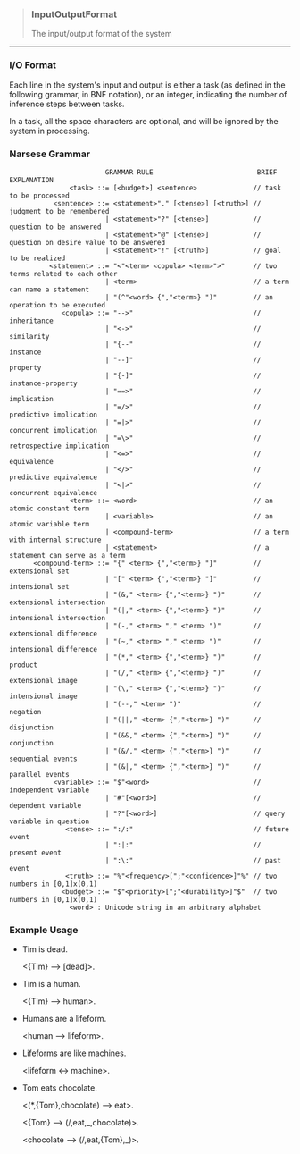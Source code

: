 > ### InputOutputFormat  
> The input/output format of the system 

***

### I/O Format

Each line in the system's input and output is either a task (as defined in the following grammar, in BNF notation), or an integer, indicating the number of inference steps between tasks.

In a task, all the space characters are optional, and will be ignored by the system in processing.

### Narsese Grammar

```
                        GRAMMAR RULE                          BRIEF EXPLANATION
               <task> ::= [<budget>] <sentence>              // task to be processed
           <sentence> ::= <statement>"." [<tense>] [<truth>] // judgment to be remembered
                        | <statement>"?" [<tense>]           // question to be answered
                        | <statement>"@" [<tense>]           // question on desire value to be answered
                        | <statement>"!" [<truth>]           // goal to be realized
          <statement> ::= "<"<term> <copula> <term>">"       // two terms related to each other
                        | <term>                             // a term can name a statement
                        | "(^"<word> {","<term>} ")"         // an operation to be executed                         
             <copula> ::= "-->"                              // inheritance
                        | "<->"                              // similarity
                        | "{--"                              // instance
                        | "--]"                              // property
                        | "{-]"                              // instance-property
                        | "==>"                              // implication
                        | "=/>"                              // predictive implication
                        | "=|>"                              // concurrent implication
                        | "=\>"                              // retrospective implication
                        | "<=>"                              // equivalence
                        | "</>"                              // predictive equivalence
                        | "<|>"                              // concurrent equivalence
               <term> ::= <word>                             // an atomic constant term
                        | <variable>                         // an atomic variable term
                        | <compound-term>                    // a term with internal structure
                        | <statement>                        // a statement can serve as a term
      <compound-term> ::= "{" <term> {","<term>} "}"         // extensional set
                        | "[" <term> {","<term>} "]"         // intensional set
                        | "(&," <term> {","<term>} ")"       // extensional intersection
                        | "(|," <term> {","<term>} ")"       // intensional intersection
                        | "(-," <term> "," <term> ")"        // extensional difference
                        | "(~," <term> "," <term> ")"        // intensional difference
                        | "(*," <term> {","<term>} ")"       // product
                        | "(/," <term> {","<term>} ")"       // extensional image
                        | "(\," <term> {","<term>} ")"       // intensional image
                        | "(--," <term> ")"                  // negation
                        | "(||," <term> {","<term>} ")"      // disjunction
                        | "(&&," <term> {","<term>} ")"      // conjunction
                        | "(&/," <term> {","<term>} ")"      // sequential events
                        | "(&|," <term> {","<term>} ")"      // parallel events
           <variable> ::= "$"<word>                          // independent variable
                        | "#"[<word>]                        // dependent variable
                        | "?"[<word>]                        // query variable in question
              <tense> ::= ":/:"                              // future event
                        | ":|:"                              // present event
                        | ":\:"                              // past event
              <truth> ::= "%"<frequency>[";"<confidence>]"%" // two numbers in [0,1]x(0,1)
             <budget> ::= "$"<priority>[";"<durability>]"$"  // two numbers in [0,1]x(0,1)
               <word> : Unicode string in an arbitrary alphabet
```

### Example Usage

* Tim is dead.

  <{Tim} --> [dead]>.

* Tim is a human.

  <{Tim} --> human>.

* Humans are a lifeform.

  <human --> lifeform>.

* Lifeforms are like machines.

  <lifeform <-> machine>.

* Tom eats chocolate.

  <(*,{Tom},chocolate) --> eat>.

  <{Tom} --> (/,eat,_,chocolate)>.

  <chocolate --> (/,eat,{Tom},_)>.